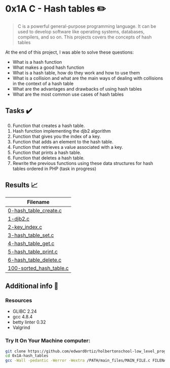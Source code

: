 # 0x1A C - Hash tables :pencil2:

> C is a powerful general-purpose programming language. It can be used to develop software like operating systems, databases, compilers, and so on. This projects covers the concepts of hash tables

At the end of this project, I was able to solve these questions:
  
* What is a hash function
* What makes a good hash function
* What is a hash table, how do they work and how to use them
* What is a collision and what are the main ways of dealing with collisions in the context of a hash table
* What are the advantages and drawbacks of using hash tables
* What are the most common use cases of hash tables

## Tasks :heavy_check_mark:

0. Function that creates a hash table.
1. Hash function implementing the djb2 algorithm
2. Function that gives you the index of a key.
3. Function that adds an element to the hash table.
4. Function that retrieves a value associated with a key.
5. Function that prints a hash table.
6. Function that deletes a hash table.
7. Rewrite the previous functions using these data structures for hash tables ordered in PHP (task in progress)


## Results :chart_with_upwards_trend:

| Filename |
| ------ |
| [0-hash_table_create.c](https://github.com/edward0rtiz/holbertonschool-low_level_programming/blob/master/0x1A-hash_tables/0-hash_table_create.c)|
| [1-djb2.c](https://github.com/edward0rtiz/holbertonschool-low_level_programming/blob/master/0x1A-hash_tables/1-djb2.c)|
| [2-key_index.c](https://github.com/edward0rtiz/holbertonschool-low_level_programming/blob/master/0x1A-hash_tables/2-key_index.c)|
| [3-hash_table_set.c](https://github.com/edward0rtiz/holbertonschool-low_level_programming/blob/master/0x1A-hash_tables/3-hash_table_set.c)|
| [4-hash_table_get.c](https://github.com/edward0rtiz/holbertonschool-low_level_programming/blob/master/0x1A-hash_tables/4-hash_table_get.c)|
| [5-hash_table_print.c](https://github.com/edward0rtiz/holbertonschool-low_level_programming/blob/master/0x1A-hash_tables/5-hash_table_print.c)|
| [6-hash_table_delete.c](https://github.com/edward0rtiz/holbertonschool-low_level_programming/blob/master/0x1A-hash_tables/6-hash_table_delete.c)|
| [100-sorted_hash_table.c](https://github.com/edward0rtiz/holbertonschool-low_level_programming/blob/master/0x1A-hash_tables/100-sorted_hash_table.c)|

## Additional info :construction:
### Resources

- GLIBC 2.24
- gcc 4.8.4
- betty linter 0.32
- Valgrind



### Try It On Your Machine computer:	
```bash
git clone https://github.com/edward0rtiz/holbertonschool-low_level_programming.git
cd 0x1A-hash_tables
gcc -Wall -pedantic -Werror -Wextra /PATH/main_files/MAIN_FILE.c FILENAME.c -o NEW_FILENAME
```
